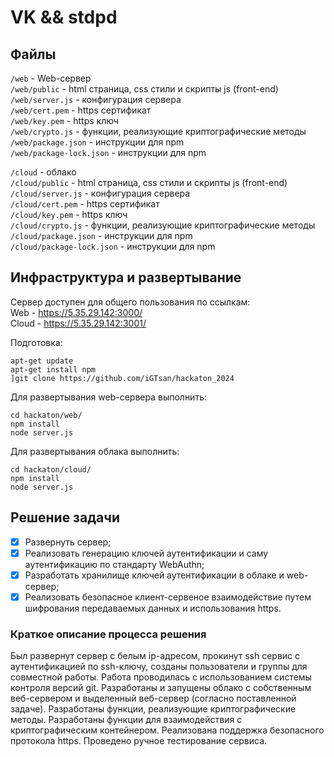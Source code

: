 # VK && stdpd
## Файлы
```/web``` - Web-сервер<br>
```/web/public``` - html страница, css стили и скрипты js (front-end)<br>
```/web/server.js``` - конфигурация сервера<br>
```/web/cert.pem``` - https сертификат<br>
```/web/key.pem``` - https ключ<br>
```/web/crypto.js``` - функции, реализующие криптографические методы<br>
```/web/package.json``` - инструкции для npm<br>
```/web/package-lock.json``` - инструкции для npm<br>

```/cloud``` - облако<br>
```/cloud/public``` - html страница, css стили и скрипты js (front-end)<br>
```/cloud/server.js``` - конфигурация сервера<br>
```/cloud/cert.pem``` - https сертификат<br>
```/cloud/key.pem``` - https ключ<br>
```/cloud/crypto.js``` - функции, реализующие криптографические методы<br>
```/cloud/package.json``` - инструкции для npm<br>
```/cloud/package-lock.json``` - инструкции для npm<br>

## Инфраструктура и развертывание
Сервер доступен для общего пользования по ссылкам:<br>
Web - https://5.35.29.142:3000/ <br>
Cloud - https://5.35.29.142:3001/ <br>

Подготовка:
```
apt-get update
apt-get install npm
]git clone https://github.com/iGTsan/hackaton_2024
```

Для развертывания web-сервера выполнить:
```
cd hackaton/web/
npm install
node server.js
```

Для развертывания облака выполнить:
```
cd hackaton/cloud/
npm install
node server.js
```

## Решение задачи
- [x] Развернуть сервер;
- [x] Реализовать генерацию ключей аутентификации
и саму аутентификацию по стандарту WebAuthn;
- [x] Разработать хранилище ключей аутентификации в облаке и web-сервер;
- [x] Реализовать безопасное клиент-сервеное взаимодействие путем шифрования передаваемых данных и использования https.

### Краткое описание процесса решения
Был развернут сервер с белым ip-адресом, прокинут ssh сервис с аутентификацией по ssh-ключу, созданы пользователи и группы для совместной работы. Работа проводилась с использованием системы контроля версий git. Разработаны и запущены облако с собственным веб-сервером и выделенный веб-сервер (согласно поставленной задаче). Разработаны функции, реализующие криптографические методы. Разработаны функции для взаимодействия с криптографическим контейнером. Реализована поддержка безопасного протокола https. Проведено ручное тестирование сервиса.
